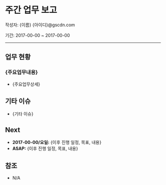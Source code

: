# 주간 업무 보고

작성자: {이름} {아이디}@gscdn.com

기간:  2017-00-00 ~ 2017-00-00

------

## 업무 현황

### {주요업무내용}

* {주요업무상세}




## 기타 이슈

* {기타 이슈}





## Next

* __2017-00-00/요일:__ {이후 진행 일정, 목표, 내용}
* __ASAP:__ {이후 진행 일정, 목표, 내용}




## 참조

* N/A


